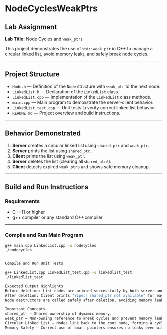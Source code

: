 # NodeCyclesWeakPtrs

## Lab Assignment
**Lab Title:** Node Cycles and `weak_ptrs`  

This project demonstrates the use of `std::weak_ptr` in C++ to manage a circular linked list, avoid memory leaks, and safely break node cycles.

---

## Project Structure
- `Node.h` — Definition of the `Node` structure with `weak_ptr` to the next node.
- `LinkedList.h` — Declaration of the `LinkedList` class.
- `LinkedList.cpp` — Implementation of the `LinkedList` class methods.
- `main.cpp` — Main program to demonstrate the server-client behavior.
- `LinkedList_test.cpp` — Unit tests to verify correct linked list behavior.
- `README.md` — Project overview and build instructions.

---

## Behavior Demonstrated
1. **Server** creates a circular linked list using `shared_ptr` and `weak_ptr`.
2. **Server** prints the list using `shared_ptr`.
3. **Client** prints the list using `weak_ptr`.
4. **Server** deletes the list (clearing all `shared_ptr`s).
5. **Client** detects expired `weak_ptr`s and shows safe memory cleanup.

---

## Build and Run Instructions

### Requirements
- C++11 or higher
- g++ compiler or any standard C++ compiler

---

### Compile and Run Main Program
```bash
g++ main.cpp LinkedList.cpp -o nodecycles
./nodecycles


Compile and Run Unit Tests

g++ LinkedList.cpp LinkedList_test.cpp -o linkedlist_test
./linkedlist_test

Expected Output Highlights
Before deletion: List nodes are printed successfully by both server and client.
After deletion: Client prints "Yipes! shared_ptr not available" for each node.
Node destructors are called safely after deletion, avoiding memory leaks.

Important Concepts
shared_ptr — Shared ownership of dynamic memory.
weak_ptr — Non-owning reference to break cycles and prevent memory leaks.
Circular Linked List — Nodes link back to the root node, forming a cycle.
Memory Safety — Correct use of smart pointers ensures no leaks even with cycles.

